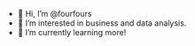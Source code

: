 - 👋 Hi, I’m @fourfours
- 👀 I’m interested in business and data analysis.
- 🌱 I’m currently learning more!

<!---
fourfours/fourfours is a ✨ special ✨ repository because its `README.md` (this file) appears on your GitHub profile.
You can click the Preview link to take a look at your changes.
--->
